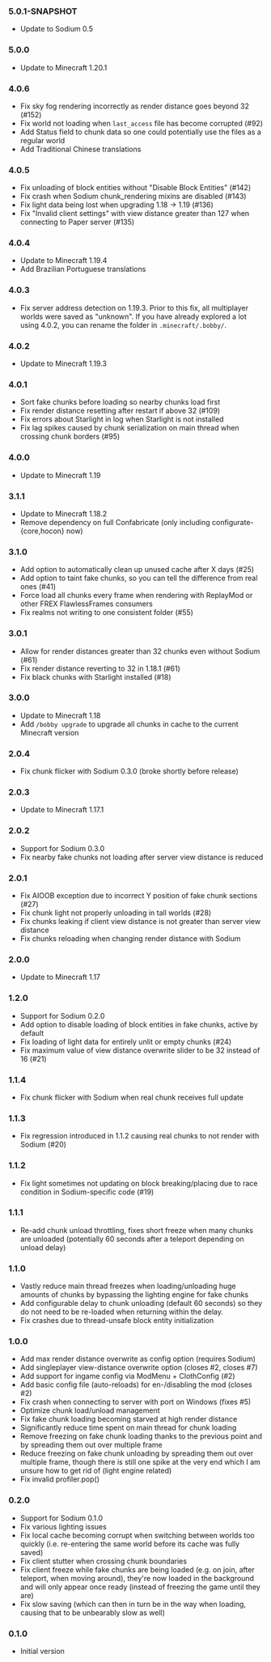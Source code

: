 ### 5.0.1-SNAPSHOT
- Update to Sodium 0.5

### 5.0.0
- Update to Minecraft 1.20.1

### 4.0.6
- Fix sky fog rendering incorrectly as render distance goes beyond 32 (#152)
- Fix world not loading when `last_access` file has become corrupted (#92)
- Add Status field to chunk data so one could potentially use the files as a regular world
- Add Traditional Chinese translations

### 4.0.5
- Fix unloading of block entities without "Disable Block Entities" (#142)
- Fix crash when Sodium chunk_rendering mixins are disabled (#143)
- Fix light data being lost when upgrading 1.18 -> 1.19 (#136)
- Fix "Invalid client settings" with view distance greater than 127 when connecting to Paper server (#135)

### 4.0.4
- Update to Minecraft 1.19.4
- Add Brazilian Portuguese translations

### 4.0.3
- Fix server address detection on 1.19.3.
  Prior to this fix, all multiplayer worlds were saved as "unknown". If you have already explored a lot using 4.0.2, you can rename the folder in `.minecraft/.bobby/`.

### 4.0.2
- Update to Minecraft 1.19.3

### 4.0.1
- Sort fake chunks before loading so nearby chunks load first
- Fix render distance resetting after restart if above 32 (#109)
- Fix errors about Starlight in log when Starlight is not installed
- Fix lag spikes caused by chunk serialization on main thread when crossing chunk borders (#95)

### 4.0.0
- Update to Minecraft 1.19

### 3.1.1
- Update to Minecraft 1.18.2
- Remove dependency on full Confabricate (only including configurate-{core,hocon} now)

### 3.1.0
- Add option to automatically clean up unused cache after X days (#25)
- Add option to taint fake chunks, so you can tell the difference from real ones (#41)
- Force load all chunks every frame when rendering with ReplayMod or other FREX FlawlessFrames consumers
- Fix realms not writing to one consistent folder (#55)

### 3.0.1
- Allow for render distances greater than 32 chunks even without Sodium (#61)
- Fix render distance reverting to 32 in 1.18.1 (#61)
- Fix black chunks with Starlight installed (#18)

### 3.0.0
- Update to Minecraft 1.18
- Add `/bobby upgrade` to upgrade all chunks in cache to the current Minecraft version

### 2.0.4
- Fix chunk flicker with Sodium 0.3.0 (broke shortly before release)

### 2.0.3
- Update to Minecraft 1.17.1

### 2.0.2
- Support for Sodium 0.3.0
- Fix nearby fake chunks not loading after server view distance is reduced

### 2.0.1
- Fix AIOOB exception due to incorrect Y position of fake chunk sections (#27)
- Fix chunk light not properly unloading in tall worlds (#28)
- Fix chunks leaking if client view distance is not greater than server view distance
- Fix chunks reloading when changing render distance with Sodium

### 2.0.0
- Update to Minecraft 1.17

### 1.2.0
- Support for Sodium 0.2.0
- Add option to disable loading of block entities in fake chunks, active by default
- Fix loading of light data for entirely unlit or empty chunks (#24)
- Fix maximum value of view distance overwrite slider to be 32 instead of 16 (#21)

### 1.1.4
- Fix chunk flicker with Sodium when real chunk receives full update

### 1.1.3
- Fix regression introduced in 1.1.2 causing real chunks to not render with Sodium (#20)

### 1.1.2
- Fix light sometimes not updating on block breaking/placing due to race condition in Sodium-specific code (#19)

### 1.1.1
- Re-add chunk unload throttling, fixes short freeze when many chunks are unloaded (potentially 60 seconds after a teleport depending on unload delay)

### 1.1.0
- Vastly reduce main thread freezes when loading/unloading huge amounts of chunks by bypassing the lighting engine for fake chunks
- Add configurable delay to chunk unloading (default 60 seconds) so they do not need to be re-loaded when returning within the delay.
- Fix crashes due to thread-unsafe block entity initialization

### 1.0.0
- Add max render distance overwrite as config option (requires Sodium)
- Add singleplayer view-distance overwrite option (closes #2, closes #7)
- Add support for ingame config via ModMenu + ClothConfig (#2)
- Add basic config file (auto-reloads) for en-/disabling the mod (closes #2)
- Fix crash when connecting to server with port on Windows (fixes #5)
- Optimize chunk load/unload management
- Fix fake chunk loading becoming starved at high render distance
- Significantly reduce time spent on main thread for chunk loading
- Remove freezing on fake chunk loading thanks to the previous point and by spreading them out over multiple frame
- Reduce freezing on fake chunk unloading by spreading them out over multiple frame, though there is still one spike at the very end which I am unsure how to get rid of (light engine related)
- Fix invalid profiler.pop()

### 0.2.0
- Support for Sodium 0.1.0
- Fix various lighting issues
- Fix local cache becoming corrupt when switching between worlds too quickly (i.e. re-entering the same world before its cache was fully saved)
- Fix client stutter when crossing chunk boundaries
- Fix client freeze while fake chunks are being loaded (e.g. on join, after teleport, when moving around), they're now loaded in the background and will only appear once ready (instead of freezing the game until they are)
- Fix slow saving (which can then in turn be in the way when loading, causing that to be unbearably slow as well)

### 0.1.0
- Initial version
